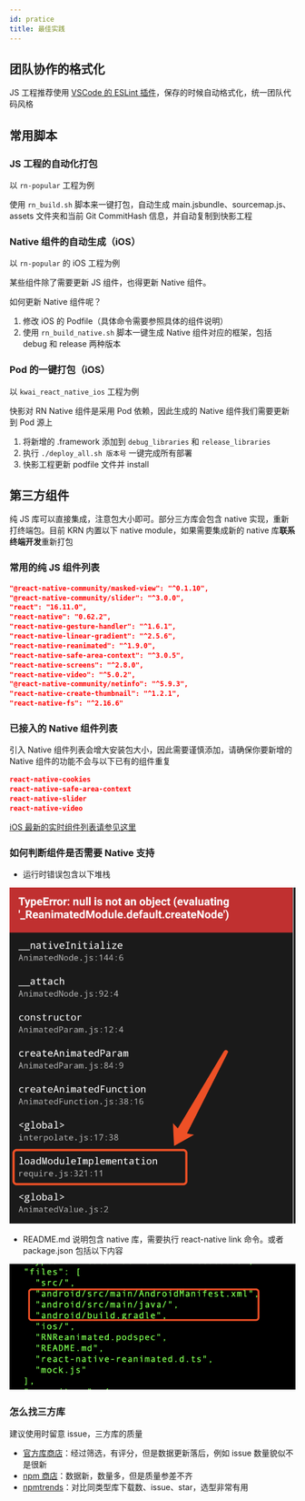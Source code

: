 ```yaml
---
id: pratice
title: 最佳实践
---
```


## 团队协作的格式化

JS 工程推荐使用 [VSCode 的 ESLint 插件](https://marketplace.visualstudio.com/items?itemName=dbaeumer.vscode-eslint)，保存的时候自动格式化，统一团队代码风格


## 常用脚本
### JS 工程的自动化打包

以 `rn-popular` 工程为例

使用 `rn_build.sh` 脚本来一键打包，自动生成 main.jsbundle、sourcemap.js、assets 文件夹和当前 Git CommitHash 信息，并自动复制到快影工程

### Native 组件的自动生成（iOS）

以 `rn-popular` 的 iOS 工程为例

某些组件除了需要更新 JS 组件，也得更新 Native 组件。

如何更新 Native 组件呢？

1. 修改 iOS 的 Podfile（具体命令需要参照具体的组件说明）
2. 使用 `rn_build_native.sh` 脚本一键生成 Native 组件对应的框架，包括 debug 和 release 两种版本

### Pod 的一键打包（iOS）

以 `kwai_react_native_ios` 工程为例

快影对 RN Native 组件是采用 Pod 依赖，因此生成的 Native 组件我们需要更新到 Pod 源上

1. 将新增的 .framework 添加到 `debug_libraries` 和 `release_libraries`
2. 执行 `./deploy_all.sh 版本号` 一键完成所有部署
3. 快影工程更新 podfile 文件并 install


## 第三方组件
纯 JS 库可以直接集成，注意包大小即可。部分三方库会包含 native 实现，重新打终端包。目前 KRN 内置以下 native module，如果需要集成新的 native 库**联系终端开发**重新打包

### 常用的纯 JS 组件列表

```json
"@react-native-community/masked-view": "^0.1.10",
"@react-native-community/slider": "^3.0.0",
"react": "16.11.0",
"react-native": "0.62.2",
"react-native-gesture-handler": "^1.6.1",
"react-native-linear-gradient": "^2.5.6",
"react-native-reanimated": "^1.9.0",
"react-native-safe-area-context": "^3.0.5",
"react-native-screens": "^2.8.0",
"react-native-video": "^5.0.2",
"@react-native-community/netinfo": "^5.9.3",
"react-native-create-thumbnail": "^1.2.1",
"react-native-fs": "^2.16.6"
```

### 已接入的 Native 组件列表
引入 Native 组件列表会增大安装包大小，因此需要谨慎添加，请确保你要新增的 Native 组件的功能不会与以下已有的组件重复

```json
react-native-cookies
react-native-safe-area-context
react-native-slider	
react-native-video
```

[iOS 最新的实时组件列表请参见这里](http://git.corp.kuaishou.com/chenying09/kwai_react_native_ios/-/tree/master/release_libraries)


### 如何判断组件是否需要 Native 支持
+ 运行时错误包含以下堆栈

![](../static/img/miss_native.png)

+ README.md 说明包含 native 库，需要执行 react-native link 命令。或者 package.json 包括以下内容

![](../static/img/miss_native2.png)

### 怎么找三方库
建议使用时留意 issue，三方库的质量

+ [官方库商店](https://reactnative.directory/)：经过筛选，有评分，但是数据更新落后，例如 issue 数量貌似不是很新
+ [npm 商店](https://www.npmjs.com/)：数据新，数量多，但是质量参差不齐
+ [npmtrends](https://www.npmtrends.com/)：对比同类型库下载数、issue、star，选型非常有用